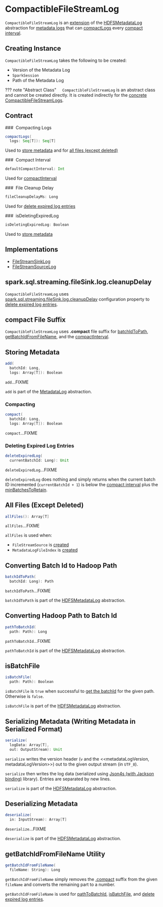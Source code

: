 # CompactibleFileStreamLog

`CompactibleFileStreamLog` is an [extension](#contract) of the [HDFSMetadataLog](../../HDFSMetadataLog.md) abstraction for [metadata logs](#implementations) that can [compactLogs](#compactLogs) every [compact interval](#compactInterval).

## Creating Instance

`CompactibleFileStreamLog` takes the following to be created:

* <span id="metadataLogVersion"> Version of the Metadata Log
* <span id="sparkSession"> `SparkSession`
* <span id="path"> Path of the Metadata Log

??? note "Abstract Class"
    `CompactibleFileStreamLog` is an abstract class and cannot be created directly. It is created indirectly for the [concrete CompactibleFileStreamLogs](#implementations).

## Contract

### <span id="compactLogs"> Compacting Logs

```scala
compactLogs(
  logs: Seq[T]): Seq[T]
```

Used to [store metadata](#add) and for [all files (except deleted)](#allFiles)

### <span id="defaultCompactInterval"> Compact Interval

```scala
defaultCompactInterval: Int
```

Used for [compactInterval](#compactInterval)

### <span id="fileCleanupDelayMs"> File Cleanup Delay

```scala
fileCleanupDelayMs: Long
```

Used for [delete expired log entries](#deleteExpiredLog)

### <span id="isDeletingExpiredLog"> isDeletingExpiredLog

```scala
isDeletingExpiredLog: Boolean
```

Used to [store metadata](#add)

## Implementations

* [FileStreamSinkLog](FileStreamSinkLog.md)
* [FileStreamSourceLog](FileStreamSourceLog.md)

## <span id="minBatchesToRetain"> spark.sql.streaming.fileSink.log.cleanupDelay

`CompactibleFileStreamLog` uses [spark.sql.streaming.fileSink.log.cleanupDelay](../../spark-sql-streaming-properties.md#spark.sql.streaming.fileSink.log.cleanupDelay) configuration property to [delete expired log entries](#deleteExpiredLog).

## <span id="COMPACT_FILE_SUFFIX"> compact File Suffix

`CompactibleFileStreamLog` uses **.compact** file suffix for [batchIdToPath](#batchIdToPath), [getBatchIdFromFileName](#getBatchIdFromFileName), and the [compactInterval](#compactInterval).

## <span id="add"> Storing Metadata

```scala
add(
  batchId: Long,
  logs: Array[T]): Boolean
```

`add`...FIXME

`add` is part of the [MetadataLog](../../MetadataLog.md#add) abstraction.

### <span id="compact"> Compacting

```scala
compact(
  batchId: Long,
  logs: Array[T]): Boolean
```

`compact`...FIXME

### <span id="deleteExpiredLog"> Deleting Expired Log Entries

```scala
deleteExpiredLog(
  currentBatchId: Long): Unit
```

`deleteExpiredLog`...FIXME

`deleteExpiredLog` does nothing and simply returns when the current batch ID incremented (`currentBatchId + 1`) is below the [compact interval](#compactInterval) plus the [minBatchesToRetain](#minBatchesToRetain).

## <span id="allFiles"> All Files (Except Deleted)

```scala
allFiles(): Array[T]
```

`allFiles`...FIXME

`allFiles` is used when:

* `FileStreamSource` is [created](FileStreamSource.md)
* `MetadataLogFileIndex` is [created](MetadataLogFileIndex.md)

## <span id="batchIdToPath"> Converting Batch Id to Hadoop Path

```scala
batchIdToPath(
  batchId: Long): Path
```

`batchIdToPath`...FIXME

`batchIdToPath` is part of the [HDFSMetadataLog](../../HDFSMetadataLog.md#batchIdToPath) abstraction.

## <span id="pathToBatchId"> Converting Hadoop Path to Batch Id

```scala
pathToBatchId(
  path: Path): Long
```

`pathToBatchId`...FIXME

`pathToBatchId` is part of the [HDFSMetadataLog](../../HDFSMetadataLog.md#pathToBatchId) abstraction.

## <span id="isBatchFile"> isBatchFile

```scala
isBatchFile(
  path: Path): Boolean
```

`isBatchFile` is `true` when successful to [get the batchId](#getBatchIdFromFileName) for the given path. Otherwise is `false`.

`isBatchFile` is part of the [HDFSMetadataLog](../../HDFSMetadataLog.md#isBatchFile) abstraction.

## <span id="serialize"> Serializing Metadata (Writing Metadata in Serialized Format)

```scala
serialize(
  logData: Array[T],
  out: OutputStream): Unit
```

`serialize` writes the version header (`v` and the <<metadataLogVersion, metadataLogVersion>>) out to the given output stream (in `UTF_8`).

`serialize` then writes the log data (serialized using [Json4s (with Jackson binding)](../../HDFSMetadataLog.md#formats) library). Entries are separated by new lines.

`serialize` is part of the [HDFSMetadataLog](../../HDFSMetadataLog.md#serialize) abstraction.

## <span id="deserialize"> Deserializing Metadata

```scala
deserialize(
  in: InputStream): Array[T]
```

`deserialize`...FIXME

`deserialize` is part of the [HDFSMetadataLog](../../HDFSMetadataLog.md#deserialize) abstraction.

## <span id="getBatchIdFromFileName"> getBatchIdFromFileName Utility

```scala
getBatchIdFromFileName(
  fileName: String): Long
```

`getBatchIdFromFileName` simply removes the [.compact](#COMPACT_FILE_SUFFIX) suffix from the given `fileName` and converts the remaining part to a number.

`getBatchIdFromFileName` is used for [pathToBatchId](#pathToBatchId), [isBatchFile](#isBatchFile), and [delete expired log entries](#deleteExpiredLog).
